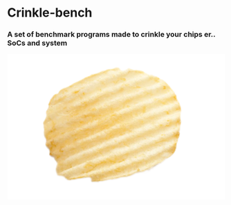 # Crinkle-bench
### A set of benchmark programs made to crinkle your chips er.. SoCs and system
![crinkle](crinkle.png "crinkle")
